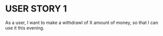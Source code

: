# USER STORY 1

As a user, I want to make a withdrawl of X amount of money, so that I can use it this evening.
